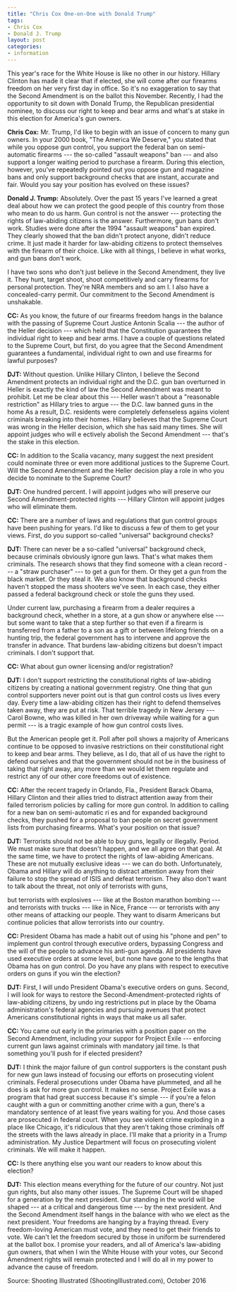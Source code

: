 ```yaml
---
title: "Chris Cox One-on-One with Donald Trump"
tags:
- Chris Cox
- Donald J. Trump
layout: post
categories:
- information
---
```


This year's race for the White House is like no other in our history. Hillary Clinton has made it clear that if elected, she will come after our firearms freedom on her very first day in office. So it's no exaggeration to say that the Second Amendment is on the ballot this November. Recently, I had the opportunity to sit down with Donald Trump, the Republican presidential nominee, to discuss our right to keep and bear arms and what's at stake in this election for America's gun owners.

**Chris Cox:** Mr. Trump, I'd like to begin with an issue of concern to many gun owners. In your 2000 book, "The America We Deserve," you stated that while you oppose gun control, you support the federal ban on semi-automatic firearms --- the so-called "assault weapons" ban --- and also support a longer waiting period to purchase a firearm. During this election, however, you've repeatedly pointed out you oppose gun and magazine bans and only support background checks that are instant, accurate and fair. Would you say your position has evolved on these issues?

**Donald J. Trump:** Absolutely. Over the past 15 years I've learned a great deal about how we can protect the good people of this country from those who mean to do us harm. Gun control is not the answer --- protecting the rights of law-abiding citizens is the answer. Furthermore, gun bans don't work. Studies were done after the 1994 "assault weapons" ban expired. They clearly showed that the ban didn't protect anyone, didn't reduce crime. It just made it harder for law-abiding citizens to protect themselves with the firearm of their choice. Like with all things, I believe in what works, and gun bans don't work.

I have two sons who don't just believe in the Second Amendment, they live it. They hunt, target shoot, shoot competitively and carry firearms for personal protection. They're NRA members and so am I. I also have a concealed-carry permit. Our commitment to the Second Amendment is unshakable.

**CC:** As you know, the future of our firearms freedom hangs in the balance with the passing of Supreme Court Justice Antonin Scalia --- the author of the Heller decision --- which held that the Constitution guarantees the individual right to keep and bear arms. I have a couple of questions related to the Supreme Court, but first, do you agree that the Second Amendment guarantees a fundamental, individual right to own and use firearms for lawful purposes?

**DJT:** Without question. Unlike Hillary Clinton, I believe the Second Amendment protects an individual right and the D.C. gun ban overturned in Heller is exactly the kind of law the Second Amendment was meant to prohibit. Let me be clear about this --- Heller wasn't about a "reasonable restriction" as Hillary tries to argue --- the D.C. law banned guns in the home As a result, D.C. residents were completely defenseless agains violent criminals breaking into their homes. Hillary believes that the Supreme Court was wrong in the Heller decision, which she has said many times. She will appoint judges who will e ectively abolish the Second Amendment --- that's the stake in this election.

**CC:** In addition to the Scalia vacancy, many suggest the next president could nominate three or even more additional justices to the Supreme Court. Will the Second Amendment and the Heller decision play a role in who you decide to nominate to the Supreme Court?

**DJT:** One hundred percent. I will appoint judges who will preserve our Second Amendment-protected rights --- Hillary Clinton will appoint judges who will eliminate them.

**CC:** There are a number of laws and regulations that gun control groups have been pushing for years. I'd like to discuss a few of them to get your views. First, do you support so-called "universal" background checks?

**DJT:** There can never be a so-called "universal" background check, because criminals obviously ignore gun laws. That's what makes them criminals. The research shows that they find someone with a clean record --- a "straw purchaser" --- to get a gun for them. Or they get a gun from the black market. Or they steal it. We also know that background checks haven't stopped the mass shooters we've seen. In each case, they either passed a federal background check or stole the guns they used.

Under current law, purchasing a firearm from a dealer requires a background check, whether in a store, at a gun show or anywhere else --- but some want to take that a step further so that even if a firearm is transferred from a father to a son as a gift or between lifelong friends on a hunting trip, the federal government has to intervene and approve the transfer in advance. That burdens law-abiding citizens but doesn't impact criminals. I don't support that.

**CC:** What about gun owner licensing and/or registration?

**DJT:** I don't support restricting the constitutional rights of law-abiding citizens by creating a national government registry. One thing that gun control supporters never point out is that gun control costs us lives every day. Every time a law-abiding citizen has their right to defend themselves taken away, they are put at risk. That terrible tragedy in New Jersey --- Carol Bowne, who was killed in her own driveway while waiting for a gun permit --- is a tragic example of how gun control costs lives.

But the American people get it. Poll after poll shows a majority of Americans continue to be opposed to invasive restrictions on their constitutional right to keep and bear arms. They believe, as I do, that all of us have the right to defend ourselves and that the government should not be in the business of taking that right away, any more than we would let them regulate and restrict any of our other core freedoms out of existence.

**CC:** After the recent tragedy in Orlando, Fla., President Barack Obama, Hillary Clinton and their allies tried to distract attention away from their failed terrorism policies by calling for more gun control. In addition to calling for a new ban on semi-automatic ri es and for expanded background checks, they pushed for a proposal to ban people on secret government lists from purchasing firearms. What's your position on that issue?

**DJT:** Terrorists should not be able to buy guns, legally or illegally. Period. We must make sure that doesn't happen, and we all agree on that goal. At the same time, we have to protect the rights of law-abiding Americans. These are not mutually exclusive ideas --- we can do both. Unfortunately, Obama and Hillary will do anything to distract attention away from their failure to stop the spread of ISIS and defeat terrorism. They also don't want to talk about the threat, not only of terrorists with guns,

but terrorists with explosives --- like at the Boston marathon bombing --- and terrorists with trucks --- like in Nice, France --- or terrorists with any other means of attacking our people. They want to disarm Americans but continue policies that allow terrorists into our country.

**CC:** President Obama has made a habit out of using his "phone and pen" to implement gun control through executive orders, bypassing Congress and the will of the people to advance his anti-gun agenda. All presidents have used executive orders at some level, but none have gone to the lengths that Obama has on gun control. Do you have any plans with respect to executive orders on guns if you win the election?

**DJT:** First, I will undo President Obama's executive orders on guns. Second, I will look for ways to restore the Second-Amendment-protected rights of law-abiding citizens, by undo ing restrictions put in place by the Obama administration's federal agencies and pursuing avenues that protect Americans constitutional rights in ways that make us all safer.

**CC:** You came out early in the primaries with a position paper on the Second Amendment, including your suppor for Project Exile --- enforcing current gun laws against criminals with mandatory jail time. Is that something you'll push for if elected president?

**DJT:** I think the major failure of gun control supporters is the constant push for new gun laws instead of focusing our efforts on prosecuting violent criminals. Federal prosecutions under Obama have plummeted, and all he does is ask for more gun control. It makes no sense. Project Exile was a program that had great success because it's simple --- if you're a felon caught with a gun or committing another crime with a gun, there's a mandatory sentence of at least five years waiting for you. And those cases are prosecuted in federal court. When you see violent crime exploding in a place like Chicago, it's ridiculous that they aren't taking those criminals off the streets with the laws already in place. I'll make that a priority in a Trump administration. My Justice Department will focus on prosecuting violent criminals. We will make it happen.

**CC:** Is there anything else you want our readers to know about this election?

**DJT:** This election means everything for the future of our country. Not just gun rights, but also many other issues. The Supreme Court will be shaped for a generation by the next president. Our standing in the world will be shaped --- at a critical and dangerous time --- by the next president. And the Second Amendment itself hangs in the balance with who we elect as the next president. Your freedoms are hanging by a fraying thread. Every freedom-loving American must vote, and they need to get their friends to vote. We can't let the freedom secured by those in uniform be surrendered at the ballot box. I promise your readers, and all of America's law-abiding gun owners, that when I win the White House with your votes, our Second Amendment rights will remain protected and I will do all in my power to advance the cause of freedom.

Source: Shooting Illustrated (ShootingIllustrated.com), October 2016
